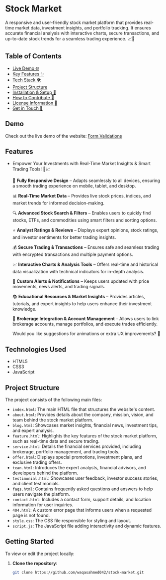 # Stock Market
A responsive and user-friendly stock market platform that provides real-time market data, investment insights, and portfolio tracking. It ensures accurate financial analysis with interactive charts, secure transactions, and up-to-date stock trends for a seamless trading experience. 📈🚀

## Table of Contents
- [Live Demo 🌐](#demo)
- [Key Features ✨](#features)
- [Tech Stack 🛠️](#technologies-used)
- [Project Structure](#project-structure)
- [Installation & Setup 🚀](#getting-started)
- [How to Contribute 🤝](#contributing)
- [License Information 📜](#license)
- [Get in Touch 📩](#contact)

## Demo
Check out the live demo of the website: [Form Validations](https://waqasahmed042.github.io/stock-market/)

## Features
- Empower Your Investments with Real-Time Market Insights & Smart Trading Tools! 🚀📈

   📱 **Fully Responsive Design** – Adapts seamlessly to all devices, ensuring a smooth trading experience on mobile, tablet, and desktop.

   📊 **Real-Time Market Data** – Provides live stock prices, indices, and market trends for informed decision-making.

   🔍 **Advanced Stock Search & Filters** – Enables users to quickly find stocks, ETFs, and commodities using smart filters and sorting options.
   
   ⭐ **Analyst Ratings & Reviews** – Displays expert opinions, stock ratings, and investor sentiments for better trading insights.

   💰 **Secure Trading & Transactions** – Ensures safe and seamless trading with encrypted transactions and multiple payment options.

   📈 **Interactive Charts & Analysis Tools** – Offers real-time and historical data visualization with technical indicators for in-depth analysis.
   
   🔔 **Custom Alerts & Notifications** – Keeps users updated with price movements, news alerts, and trading signals.

   📚 **Educational Resources & Market Insights** – Provides articles, tutorials, and expert insights to help users enhance their investment knowledge.
   
   📍 **Brokerage Integration & Account Management** – Allows users to link brokerage accounts, manage portfolios, and execute trades efficiently.

   Would you like suggestions for animations or extra UX improvements? 🚀

## Technologies Used
- HTML5
- CSS3
- JavaScript

## Project Structure
The project consists of the following main files:

- `index.html`: The main HTML file that structures the website's content.
- `about.html`: Provides details about the company, mission, vision, and team behind the stock market platform.
- `blog.html`: Showcases market insights, financial news, investment tips, and expert analysis.
- `feature.html`: Highlights the key features of the stock market platform, such as real-time data and secure trading.
- `service.html`: Details the financial services provided, including brokerage, portfolio management, and trading tools.
- `offer.html`: Displays special promotions, investment plans, and exclusive trading offers.
- `tean.html`: Introduces the expert analysts, financial advisors, and developers behind the platform.
- `testimonial.html`: Showcases user feedback, investor success stories, and client testimonials.
- `faqs.html`: Contains frequently asked questions and answers to help users navigate the platform.
- `contact.html`: Includes a contact form, support details, and location information for user inquiries.
- `404.html`: A custom error page that informs users when a requested page is not found.
- `style.css`: The CSS file responsible for styling and layout.
- `script.js`: The JavaScript file adding interactivity and dynamic features.

## Getting Started
To view or edit the project locally:

1. **Clone the repository**:
   ```bash
   git clone https://github.com/waqasahmed042/stock-market.git
